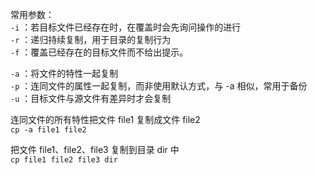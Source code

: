







常用参数：  
`-i` ：若目标文件已经存在时，在覆盖时会先询问操作的进行  
`-r` ：递归持续复制，用于目录的复制行为  
`-f` ：覆盖已经存在的目标文件而不给出提示。 


`-a` ：将文件的特性一起复制  
`-p` ：连同文件的属性一起复制，而非使用默认方式，与 -a 相似，常用于备份  
`-u` ：目标文件与源文件有差异时才会复制  



连同文件的所有特性把文件 file1 复制成文件 file2  
`cp -a file1 file2`

把文件 file1、file2、file3 复制到目录 dir 中  
`cp file1 file2 file3 dir`


